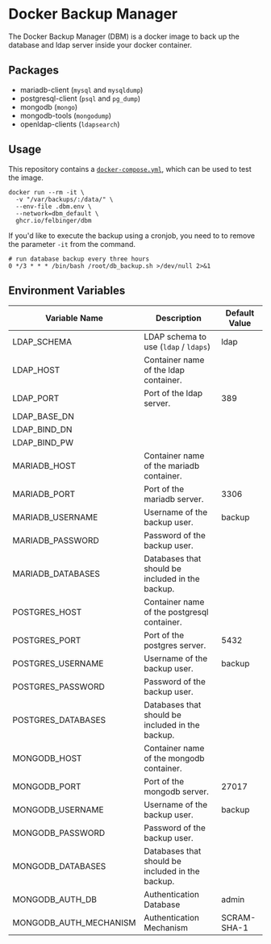# Docker Backup Manager

The Docker Backup Manager (DBM) is a docker image to back up the database and ldap server inside your docker container.

## Packages
* mariadb-client (`mysql` and `mysqldump`)
* postgresql-client (`psql` and `pg_dump`)
* mongodb (`mongo`)
* mongodb-tools (`mongodump`)
* openldap-clients (`ldapsearch`)

## Usage
This repository contains a [`docker-compose.yml`](./docker-compose.yml), which can be used to test the image.
```shell
docker run --rm -it \
  -v "/var/backups/:/data/" \
  --env-file .dbm.env \
  --network=dbm_default \
  ghcr.io/felbinger/dbm
```

If you'd like to execute the backup using a cronjob, you need to to remove the parameter `-it` from the command.
```shell
# run database backup every three hours
0 */3 * * * /bin/bash /root/db_backup.sh >/dev/null 2>&1
```

## Environment Variables
|      Variable Name     |                    Description                   | Default Value |
|------------------------|--------------------------------------------------|---------------|
| LDAP_SCHEMA            | LDAP schema to use (`ldap` / `ldaps`)            | ldap          |
| LDAP_HOST              | Container name of the ldap container.            |               |
| LDAP_PORT              | Port of the ldap server.                         | 389           |
| LDAP_BASE_DN           |                                                  |               |
| LDAP_BIND_DN           |                                                  |               |
| LDAP_BIND_PW           |                                                  |               |
| MARIADB_HOST           | Container name of the mariadb container.         |               |
| MARIADB_PORT           | Port of the mariadb server.                      | 3306          |
| MARIADB_USERNAME       | Username of the backup user.                     | backup        |
| MARIADB_PASSWORD       | Password of the backup user.                     |               |
| MARIADB_DATABASES      | Databases that should be included in the backup. |               |
| POSTGRES_HOST          | Container name of the postgresql container.      |               |
| POSTGRES_PORT          | Port of the postgres server.                     | 5432          |
| POSTGRES_USERNAME      | Username of the backup user.                     | backup        |
| POSTGRES_PASSWORD      | Password of the backup user.                     |               |
| POSTGRES_DATABASES     | Databases that should be included in the backup. |               |
| MONGODB_HOST           | Container name of the mongodb container.         |               |
| MONGODB_PORT           | Port of the mongodb server.                      | 27017         |
| MONGODB_USERNAME       | Username of the backup user.                     | backup        |
| MONGODB_PASSWORD       | Password of the backup user.                     |               |
| MONGODB_DATABASES      | Databases that should be included in the backup. |               |
| MONGODB_AUTH_DB        | Authentication Database                          | admin         |
| MONGODB_AUTH_MECHANISM | Authentication Mechanism                         | SCRAM-SHA-1   |

